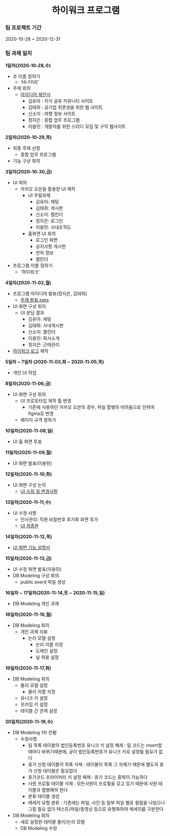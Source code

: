 <div align="center">
        <h1>하이워크 프로그램 </h1>
  
</div>



### 팀 프로젝트 기간


2020-10-28 ~ 2020-12-31




### 팀 과제 일지


**1일차(2020-10-28,수)**

- 조 이름 정하기
  - 'Hl-FIVE'      
- 주제 회의
  - [아이디어 제안서](https://github.com/Hl-FIVE/final-project/blob/main/%EA%B0%9C%EB%B0%9C%EC%9D%BC%EC%A7%80/%ED%94%84%EB%A1%9C%EA%B7%B8%EB%9E%A8%20%EC%B4%88%EA%B8%B0%20%EA%B5%AC%EC%83%81/%EC%95%84%EC%9D%B4%EB%94%94%EC%96%B4%20%EC%A0%9C%EC%95%88%EC%84%9C.pdf)
    - 김유아 : 지식 공유 커뮤니티 사이트
    - 김태희 : 공기업 취준생을 위한 웹 사이트
    - 신소미 : 여행 정보 사이트
    - 정지은 : 종합 업무 프로그램
    - 이용민 : 개발자를 위한 스터디 모집 및 구직 웹사이트
  
  
**2일차(2020-10-29,목)**

- 최종 주제 선정
  - 종합 업무 프로그램 
- 기능 구상 회의


**3일차(2020-10-30,금)**

- UI 회의
  - 카카오 오븐을 활용한 UI 제작
    - UI 주말과제
      - 김유아: 채팅
      - 김태희: 게시판
      - 신소미: 캘린더
      - 정지은: 로그인
      - 이용민: 사내조직도
    - 홈화면 UI 회의
      - 로그인 화면
      - 공지사항 게시판
      - 연차 정보 
      - 캘린더
- 프로그램 이름 정하기
  - '하이워크'  


**4일차(2020-11-02,월)**

- 프로그램 아이디어 발표(정지은, 김태희)
  - [주제 발표.pptx](https://github.com/Hl-FIVE/final-project/blob/main/%EA%B0%9C%EB%B0%9C%EC%9D%BC%EC%A7%80/%ED%94%84%EB%A1%9C%EA%B7%B8%EB%9E%A8%20%EC%B4%88%EA%B8%B0%20%EA%B5%AC%EC%83%81/%EC%A3%BC%EC%A0%9C_%EB%B0%9C%ED%91%9C.pptx)
- UI 화면 구성 회의
  - UI 분담 결과
    - 김유아: 채팅
    - 김태희: 사내게시판
    - 신소미: 캘린더 
    - 이용민: 회사소개
    - 정지은: 근태관리
- [하이워크 로고](https://github.com/Hl-FIVE/final-project/blob/main/%EA%B0%9C%EB%B0%9C%EC%9D%BC%EC%A7%80/%ED%99%94%EB%A9%B4%20%EC%9D%B4%EB%AF%B8%EC%A7%80/%ED%95%98%EC%9D%B4%EC%9B%8C%ED%81%AC_%EB%A1%9C%EA%B3%A0.png) 제작
  
  
**5일차 ~ 7일차 (2020-11-03,화 ~ 2020-11-05,목)**

- 개인 UI 작업


**8일차(2020-11-06,금)**

- UI 화면 구성 회의
   - UI 프로토타입 제작 툴 변경
     - 기존에 사용하던 카카오 오븐의 경우, 파일 합병의 어려움으로 인하여 figma로 변경
   - 페이지 규격 정하기
  
  
**10일차(2020-11-08,일)**

- UI 홈 화면 투표


**11일차(2020-11-09,월)**

- UI 화면 발표(이용민)


**12일차(2020-11-10,화)**

- UI 화면 구성 논의
  - [UI 수정 및 변경사항](https://github.com/Hl-FIVE/final-project/blob/main/%EA%B0%9C%EB%B0%9C%EC%9D%BC%EC%A7%80/%ED%99%94%EB%A9%B4%20%EC%9D%B4%EB%AF%B8%EC%A7%80/UI_%EC%88%98%EC%A0%95_%EB%B0%8F_%EB%B3%80%EA%B2%BD%EC%82%AC%ED%95%AD.pdf)


**13일차(2020-11-11,수)**

- UI 수정 사항
  - 인사관리: 직원 비밀번호 초기화 화면 추가 
  - [UI 최종본](https://github.com/Hl-FIVE/final-project/blob/main/%EA%B0%9C%EB%B0%9C%EC%9D%BC%EC%A7%80/%ED%99%94%EB%A9%B4%20%EC%9D%B4%EB%AF%B8%EC%A7%80/%ED%95%98%EC%9D%B4%EC%9B%8C%ED%81%AC_UI.fig)
  
  
**14일차(2020-11-12,목)**

- [UI 화면 기능 설명서](https://github.com/Hl-FIVE/final-project/blob/main/%EA%B0%9C%EB%B0%9C%EC%9D%BC%EC%A7%80/UI%20%EA%B5%AC%EC%83%81/UI_%ED%99%94%EB%A9%B4_%EA%B8%B0%EB%8A%A5_%EC%84%A4%EB%AA%85%EC%84%9C.pdf)


**15일차(2020-11-13,금)**

- UI 수정 화면 발표(이용민)
- DB Modeling 구성 회의
  - public.exerd 파일 생성
 
 
**16일차 ~ 17일차(2020-11-14,토 ~ 2020-11-15,일)**

- DB Modeling 개인 과제
 
 
**18일차(2020-11-16,월)**
 
 - DB Modeling 회의
   - 개인 과제 리뷰
     - 논리 모델 설정
       - 논리 이름 지정
       - 도메인 설정
       - 널 허용 설정


**19일차(2020-11-17,화)**
 
 - DB Modeling 회의
   - 물리 모델 설정
     - 물리 이름 지정
   - 유니크 키 설정
   - 프라임 키 설정
   - 테이블 간 관계 설정
   
   
**20일차(2020-11-18,수)**
 
 - DB Modeling 1차 컨펌
   - 수정사항
     - 팀 목록 테이블의 법인등록번호 유니크 키 설정 해제
       : 팀 코드는 insert할 때마다 바뀌기때문에, 굳이 법인등록번호가 유니크 키로 설정될 필요가 없다
     - 휴가 신청 테이블이 목록 삭제
       : 테이블이 목록 그 자체기 때문에 별도의 휴가 신청 테이블은 필요없다
     - 휴가코드 프라이머리 키 설정 해제
       : 휴가 코드는 중복이 가능하다
     - 사원 프로필 테이블 삭제
       : 모든사원이 프로필을 갖고 있기 때문에 사원 테이블과 합병해야 한다
     - 분류 테이블 생성
     - 메세지 유형 분류
       : 기존에는 파일, 사진 등 첨부 파일 별로 컬럼을 나눴으나 그럴 필요 없이 텍스트/파일/동영상 등으로 유형화하여 메세지를 구분한다     
  - DB Modeling 회의
    - 새로 설정한 테이블 물리/논리 모델 
    - DB Modeling 수정
   
   
